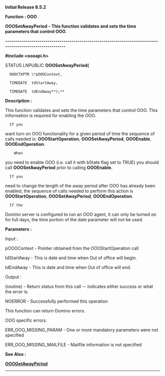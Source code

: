 




<!--
 /\* Font Definitions \*/
 @font-face
 {font-family:Helv;
 panose-1:2 11 6 4 2 2 2 3 2 4;}
@font-face
 {font-family:"Cambria Math";
 panose-1:2 4 5 3 5 4 6 3 2 4;}
 /\* Style Definitions \*/
 p.MsoNormal, li.MsoNormal, div.MsoNormal
 {margin-top:0cm;
 margin-right:0cm;
 margin-bottom:8.0pt;
 margin-left:0cm;
 line-height:107%;
 font-size:11.0pt;
 font-family:"Calibri",sans-serif;}
.MsoChpDefault
 {font-size:11.0pt;}
.MsoPapDefault
 {margin-bottom:8.0pt;
 line-height:107%;}
 /\* Page Definitions \*/
 @page WordSection1
 {size:612.0pt 792.0pt;
 margin:72.0pt 72.0pt 72.0pt 72.0pt;}
div.WordSection1
 {page:WordSection1;}
-->




**Initial Release 8.5.2**



**Function : OOO**



**OOOSetAwayPeriod** **- This
function validates and sets the time parameters that control OOO.** 


**----------------------------------------------------------------------------------------------------------**



**#include <oooapi.h>**



STATUS
LNPUBLIC **OOOSetAwayPeriod(**  

      OOOCTXPTR \*pOOOContext,  

      TIMEDATE  tdStartAway,  

      TIMEDATE  tdEndAway**);**



**Description :**



This
function validates and sets the time parameters that control OOO.  This
information is required for enabling the OOO. 


      If you
want turn on OOO functionality for a given period of time the sequence of calls
needed is: **OOOStartOperation**, **OOOSetAwayPeriod**, **OOOEnable**,
**OOOEndOperation**.  


 


        When
you need to enable OOO (i.e. call it with bState flag set to TRUE) you should
call **OOOSetAwayPeriod** prior to calling **OOOEnable.** 



      If you
need to change the length of the away period after OOO has already been
enabled, the sequence of calls needed to perform this action is  **OOOStartOperation**,
**OOOSetAwayPeriod**, **OOOEndOperation**.  


 


      If the
Domino server is configured to run an OOO agent, it can only be turned on for
full days, the time portion of the date parameter will not be used.


 


**Parameters :**



Input :  

pOOOContext  -  Pointer obtained from the OOOStartOperation call  

  

tdStartAway  -  This is date and time when Out of office will begin.  

  

tdEndAway  -  This is date and time when Out of office will end.  

  




Output :  

(routine)  -  Return status from this call -- indicates either success or what
the error is.   

NOERROR - Successfully performed this operation  

This function can return Domino errors.  

OOO specific errors:  

ERR\_OOO\_MISSING\_PARAM - One or more mandatory parameters were not specified  

ERR\_OOO\_MISSING\_MAILFILE - Mailfile information is not specified  

  

  




 **See Also :**


**[OOOGetAwayPeriod](OOOGetAwayPeriod.md)**



----------------------------------------------------------------------------------------------------------


 





